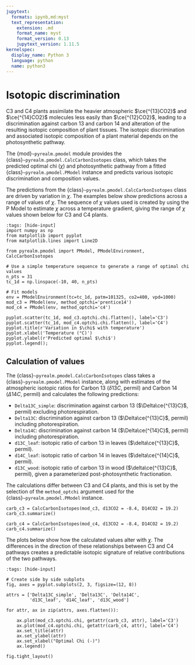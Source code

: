 ```yaml
---
jupytext:
  formats: ipynb,md:myst
  text_representation:
    extension: .md
    format_name: myst
    format_version: 0.13
    jupytext_version: 1.11.5
kernelspec:
  display_name: Python 3
  language: python
  name: python3
---
```


# Isotopic discrimination

C3 and C4 plants assimilate the heavier atmospheric $\ce{^{13}CO2}$ and
$\ce{^{14}CO2}$ molecules less easily than $\ce{^{12}CO2}$, leading to a
discrimination against carbon 13 and carbon 14 and alteration of the resulting
isotopic composition of plant tissues. The isotopic discrimination and
associated isotopic composition of a plant material depends on the
photosynthetic pathway.

The {mod}`~pyrealm.pmodel` module provides the
{class}`~pyrealm.pmodel.CalcCarbonIsotopes` class, which takes the predicted
optimal chi ($\chi$) and photosynthetic pathway from a fitted
{class}`~pyrealm.pmodel.PModel` instance and predicts various isotopic
discrimination and composition values.

The predictions from the {class}`~pyrealm.pmodel.CalcCarbonIsotopes` class are
driven by variation in $\chi$. The examples below show predictions across a
range of values of $\chi$. The sequence of $\chi$ values used is created by
using the P Model to estimate $\chi$ across a temperature gradient, giving the
range of $\chi$ values shown below for C3 and C4 plants.

```{code-cell} python
:tags: [hide-input]
import numpy as np
from matplotlib import pyplot
from matplotlib.lines import Line2D

from pyrealm.pmodel import PModel, PModelEnvironment, CalcCarbonIsotopes

# Use a simple temperature sequence to generate a range of optimal chi values
n_pts = 31
tc_1d = np.linspace(-10, 40, n_pts)

# Fit models
env = PModelEnvironment(tc=tc_1d, patm=101325, co2=400, vpd=1000)
mod_c3 = PModel(env, method_optchi='prentice14')
mod_c4 = PModel(env, method_optchi='c4')

pyplot.scatter(tc_1d, mod_c3.optchi.chi.flatten(), label='C3')
pyplot.scatter(tc_1d, mod_c4.optchi.chi.flatten(), label='C4')
pyplot.title(r'Variation in $\chi$ with temperature')
pyplot.xlabel('Temperature (°C)')
pyplot.ylabel(r'Predicted optimal $\chi$')
pyplot.legend();
```

## Calculation of values


The {class}`~pyrealm.pmodel.CalcCarbonIsotopes` class takes a
{class}`~pyrealm.pmodel.PModel` instance, along with estimates of the
atmospheric isotopic ratios for Carbon 13 ($\delta13C$, permil) and Carbon 14
($\Delta14C$, permil) and calculates the following predictions:

* `Delta13C_simple`: discrimination against carbon 13 ($\Delta\ce{^{13}C}$,
  permil) excluding photorespiration. 
* `Delta13C`: discrimination against carbon 13 ($\Delta\ce{^{13}C}$, permil)
  including photorespiration.
* `Delta14C`: discrimination against carbon 14 ($\Delta\ce{^{14}C}$, permil)
  including photorespiration. 
* `d13C_leaf`: isotopic ratio of carbon 13 in leaves ($\delta\ce{^{13}C}$,
  permil).
* `d14C_leaf`: isotopic ratio of carbon 14 in leaves ($\delta\ce{^{14}C}$,
  permil).
* `d13C_wood`: isotopic ratio of carbon 13 in wood ($\delta\ce{^{13}C}$,
  permil), given a parameterized post-photosynthetic fractionation. 


The calculations differ between C3 and C4 plants, and this is set by the
selection of the `method_optchi` argument used for the
{class}`~pyrealm.pmodel.PModel` instance.

```{code-cell} python
carb_c3 = CalcCarbonIsotopes(mod_c3, d13CO2 = -8.4, D14CO2 = 19.2)
carb_c3.summarize()
```

```{code-cell} python
carb_c4 = CalcCarbonIsotopes(mod_c4, d13CO2 = -8.4, D14CO2 = 19.2)
carb_c4.summarize()
```

The plots below show how the calculated values alter with $\chi$. The
differences in the direction of these relationships between C3 and C4 pathways
creates a predictable isotopic signature of relative contributions of the two
pathways.

```{code-cell} python
:tags: [hide-input]

# Create side by side subplots
fig, axes = pyplot.subplots(2, 3, figsize=(12, 8))

attrs = ['Delta13C_simple', 'Delta13C', 'Delta14C', 
         'd13C_leaf', 'd14C_leaf', 'd13C_wood']

for attr, ax in zip(attrs, axes.flatten()):
    
    ax.plot(mod_c3.optchi.chi, getattr(carb_c3, attr), label='C3')
    ax.plot(mod_c4.optchi.chi, getattr(carb_c4, attr), label='C4')
    ax.set_title(attr)
    ax.set_ylabel(attr)
    ax.set_xlabel("Optimal Chi (-)")
    ax.legend()

fig.tight_layout()
```
